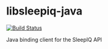 # libsleepiq-java

[![Build Status](https://travis-ci.org/syphr42/libsleepiq-java.svg?branch=master)](https://travis-ci.org/syphr42/libsleepiq-java)

Java binding client for the SleepIQ API

